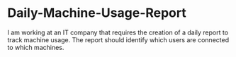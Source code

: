 # Daily-Machine-Usage-Report
I am working at an IT company that requires the creation of a daily report to track machine usage. The report should identify which users are connected to which machines.
